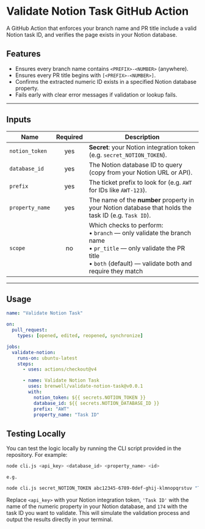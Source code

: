 # Validate Notion Task GitHub Action

A GitHub Action that enforces your branch name and PR title include a valid Notion task ID, and verifies the page exists in your Notion database.

## Features

- Ensures every branch name contains `<PREFIX>-<NUMBER>` (anywhere).
- Ensures every PR title begins with `[<PREFIX>-<NUMBER>]`.
- Confirms the extracted numeric ID exists in a specified Notion database property.
- Fails early with clear error messages if validation or lookup fails.

---

## Inputs

| Name            | Required | Description                                                                                                                                                                            |
| --------------- | :------: | -------------------------------------------------------------------------------------------------------------------------------------------------------------------------------------- |
| `notion_token`  |   yes    | **Secret**: your Notion integration token (e.g. `secret_NOTION_TOKEN`).                                                                                                                |
| `database_id`   |   yes    | The Notion database ID to query (copy from your Notion URL or API).                                                                                                                    |
| `prefix`        |   yes    | The ticket prefix to look for (e.g. `AWT` for IDs like `AWT-123`).                                                                                                                     |
| `property_name` |   yes    | The name of the **number** property in your Notion database that holds the task ID (e.g. `Task ID`).                                                                                   |
| `scope`         |    no    | Which checks to perform: <br> • `branch` — only validate the branch name <br> • `pr_title` — only validate the PR title <br> • `both` (default) — validate both and require they match |

---

## Usage

```yaml
name: "Validate Notion Task"

on:
  pull_request:
    types: [opened, edited, reopened, synchronize]

jobs:
  validate-notion:
    runs-on: ubuntu-latest
    steps:
      - uses: actions/checkout@v4

      - name: Validate Notion Task
        uses: brenwell/validate-notion-task@v0.0.1
        with:
          notion_token: ${{ secrets.NOTION_TOKEN }}
          database_id: ${{ secrets.NOTION_DATABASE_ID }}
          prefix: "AWT"
          property_name: "Task ID"
```

## Testing Locally

You can test the logic locally by running the CLI script provided in the repository. For example:

```bash
node cli.js <api_key> <database_id> <property_name> <id>

e.g.

node cli.js secret_NOTION_TOKEN abc12345-6789-0def-ghij-klmnopqrstuv "Task ID" 174
```

Replace `<api_key>` with your Notion integration token, `'Task ID'` with the name of the numeric property in your Notion database, and `174` with the task ID you want to validate. This will simulate the validation process and output the results directly in your terminal.
